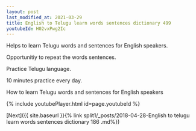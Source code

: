 ```yaml
---
layout: post
last_modified_at: 2021-03-29
title: English to Telugu learn words sentences dictionary 499 
youtubeId: H02vxPwg2Ic
---
```

 
 
Helps to learn Telugu words and sentences for English speakers.

Opportunitiy to repeat the words sentences. 

Practice Telugu language. 
 
10 minutes practice every day. 
 
How to learn Telugu words and sentences for English speakers 
 
{% include youtubePlayer.html id=page.youtubeId %}
 
 
[Next]({{ site.baseurl }}{% link  split1/_posts/2018-04-28-English to telugu learn words sentences dictionary 186 .md%})
 

